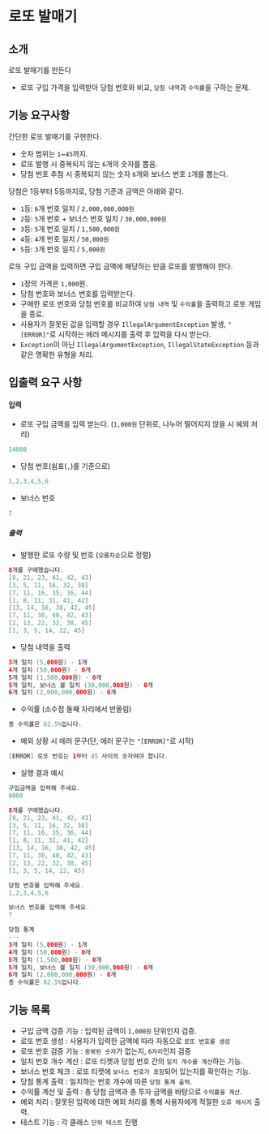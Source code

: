# 로또 발매기

## 소개

로또 발매기를 만든다

- 로또 구입 가격을 입력받아 당첨 번호와 비교, `당첨 내역`과 `수익률`을 구하는 문제.


## 기능 요구사항

간단한 로또 발매기를 구현한다.

- 숫자 범위는 `1`~`45`까지.
- 로또 발행 시 중복되지 않는 `6`개의 숫자를 뽑음.
- 당첨 번호 추첨 시 중복되지 않는 숫자 `6`개와 보너스 번호 `1`개를 뽑는다.

당첨은 1등부터 5등까지로, 당첨 기준과 금액은 아래와 같다.
- `1`등: `6`개 번호 일치 / `2,000,000,000원`
- `2`등: `5`개 번호 + 보너스 번호 일치 / `30,000,000원`
- `3`등: `5`개 번호 일치 / `1,500,000원`
- `4`등: `4`개 번호 일치 / `50,000원`
- `5`등: `3`개 번호 일치 / `5,000원`

로또 구입 금액을 입력하면 구입 금액에 해당하는 만큼 로또를 발행해야 한다.
- `1`장의 가격은 `1,000`원.
- 당첨 번호와 보너스 번호를 입력받는다.
- 구매한 로또 번호와 당첨 번호를 비교하여 `당첨 내역` 및 `수익률`을 출력하고 로또 게임을 종료.
- 사용자가 잘못된 값을 입력할 경우 `IllegalArgumentException` 발생, `"[ERROR]"`로 시작하는 에러 메시지를 출력 후 입력을 다시 받는다.
- `Exception`이 아닌 `IllegalArgumentException`, `IllegalStateException` 등과 같은 명확한 유형을 처리.

## 입출력 요구 사항

#### 입력

- 로또 구입 금액을 입력 받는다. (`1,000원` 단위로, 나누어 떨어지지 않을 시 예외 처리)
``` java
14000
```
- 당첨 번호(쉼표(`,`)를 기준으로)
``` java
1,2,3,4,5,6
```
- 보너스 번호
``` java
7
```

##### 출력

- 발행한 로또 수량 및 번호 (`오름차순`으로 정렬)
``` java
8개를 구매했습니다.
[8, 21, 23, 41, 42, 43] 
[3, 5, 11, 16, 32, 38] 
[7, 11, 16, 35, 36, 44] 
[1, 8, 11, 31, 41, 42] 
[13, 14, 16, 38, 42, 45] 
[7, 11, 30, 40, 42, 43] 
[2, 13, 22, 32, 38, 45] 
[1, 3, 5, 14, 22, 45]
```

- 당첨 내역을 출력
``` java
3개 일치 (5,000원) - 1개
4개 일치 (50,000원) - 0개
5개 일치 (1,500,000원) - 0개
5개 일치, 보너스 볼 일치 (30,000,000원) - 0개
6개 일치 (2,000,000,000원) - 0개
```

- 수익률 (소수점 둘째 자리에서 반올림)
``` java
총 수익률은 62.5%입니다.
```

- 예외 상황 시 에러 문구(단, 에러 문구는 `"[ERROR]"`로 시작)
``` java
[ERROR] 로또 번호는 1부터 45 사이의 숫자여야 합니다.
```

- 실행 결과 예시

``` java
구입금액을 입력해 주세요.
8000

8개를 구매했습니다.
[8, 21, 23, 41, 42, 43] 
[3, 5, 11, 16, 32, 38] 
[7, 11, 16, 35, 36, 44] 
[1, 8, 11, 31, 41, 42] 
[13, 14, 16, 38, 42, 45] 
[7, 11, 30, 40, 42, 43] 
[2, 13, 22, 32, 38, 45] 
[1, 3, 5, 14, 22, 45]

당첨 번호를 입력해 주세요.
1,2,3,4,5,6

보너스 번호를 입력해 주세요.
7

당첨 통계
---
3개 일치 (5,000원) - 1개
4개 일치 (50,000원) - 0개
5개 일치 (1,500,000원) - 0개
5개 일치, 보너스 볼 일치 (30,000,000원) - 0개
6개 일치 (2,000,000,000원) - 0개
총 수익률은 62.5%입니다.
```

## 기능 목록

- 구입 금액 검증 기능 : 입력된 금액이 `1,000원` 단위인지 검증.
- 로또 번호 생성 : 사용자가 입력한 금액에 따라 자동으로 `로또 번호를 생성`
- 로또 번호 검증 기능 : `중복된 숫자`가 없는지, `6자리`인지 검증
- 일치 번호 개수 계산 : 로또 티켓과 당첨 번호 간의 `일치 개수를 계산`하는 기능.
- 보너스 번호 체크 : 로또 티켓에 `보너스 번호가 포함`되어 있는지를 확인하는 기능.
- 당첨 통계 출력 : 일치하는 번호 개수에 따른 `당첨 통계 출력`.
- 수익률 계산 및 출력 : 총 당첨 금액과 총 투자 금액을 바탕으로 `수익률을 계산`.
- 예외 처리 : 잘못된 입력에 대한 예외 처리를 통해 사용자에게 적절한 `오류 메시지` 출력.
- 테스트 기능 : 각 클래스 `단위 테스트` 진행